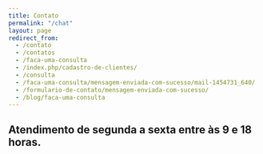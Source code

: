 ```yaml
---
title: Contato
permalink: "/chat"
layout: page
redirect_from:
  - /contato
  - /contatos
  - /faca-uma-consulta
  - /index.php/cadastro-de-clientes/
  - /consulta
  - /faca-uma-consulta/mensagem-enviada-com-sucesso/mail-1454731_640/
  - /formulario-de-contato/mensagem-enviada-com-sucesso/
  - /blog/faca-uma-consulta
---
```

## Atendimento de segunda a sexta entre às 9 e 18 horas.
<div id='tawk_5819ff66e808d60cd077351f'></div>
<!--Start of Tawk.to Script-->
<script type="text/javascript">
var Tawk_API=Tawk_API||{}, Tawk_LoadStart=new Date(); Tawk_API.embedded='tawk_5819ff66e808d60cd077351f';
(function(){
var s1=document.createElement("script"),s0=document.getElementsByTagName("script")[0];
s1.async=true;
s1.src='https://embed.tawk.to/5819ff66e808d60cd077351f/1b0iqm0kd';
s1.charset='UTF-8';
s1.setAttribute('crossorigin','*');
s0.parentNode.insertBefore(s1,s0);})();
</script>
<!--End of Tawk.to Script-->
